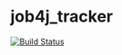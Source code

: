 # job4j_tracker

[![Build Status](https://travis-ci.com/Sergei159/job4j_tracker.svg?branch=master)](https://travis-ci.com/Sergei159/job4j_tracker)
